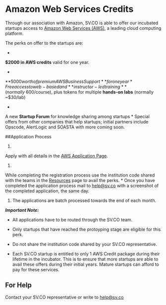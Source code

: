 # Amazon Web Services Credits


 Through our association with Amazon, SV.CO is able to offer our incubated startups access to [Amazon Web Services (AWS)](https://aws.amazon.com/), a leading cloud computing platform.

The perks on offer to the startups are:

* 
**$2000 in AWS credits** valid for one year.

* 
**$5000 worth of premium AWS Business Support** for one year
* 
Free access to web-based and **instructor-led training** (normally ~$600/course), plus tokens for multiple **hands-on labs** (normally ~$30/lab)

* 
A new **Startup Forum** for knowledge sharing among startups
* 
Special offers from other companies that help startups; initial partners include Opscode, AlertLogic and SOASTA with more coming soon.

##Application Process

1. 
Apply with all details in the [AWS Application Page]( https://aws.amazon.com/activate/portfolio-signup).

1. 
While completing the registration process use the institution code shared with the teams in the [Resources](https://sv.co/resources) page to avail the perks.
* 
Once you have completed the application process mail to help@sv.co with a screenshot of the completed application, the same day.

1. The applications are batch processed towards the end of each month.

***Important Note:***
* All applications have to be routed through the SV.CO team.

* Only startups that have reached the protoyping stage are eligible for this perk. 

* Do not share the institution code shared by your SV.CO representative. 

* Each SV.CO startup is entitled to only 1 AWS Credit package during their lifetime in the incubator. This is to ensure that more startups are able to avail these offers during their initial years. Mature startups can afford to pay for these services.  

## For Help

Contact your SV.CO representative or write to help@sv.co


